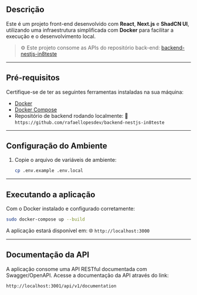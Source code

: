 ## Descrição

Este é um projeto front-end desenvolvido com **React**, **Next.js** e **ShadCN UI**, utilizando uma infraestrutura simplificada com **Docker** para facilitar a execução e o desenvolvimento local.

> ⚙️ Este projeto consome as APIs do repositório back-end: [backend-nestjs-in8teste](https://github.com/rafaellopesdev/backend-nestjs-in8teste)

---

## Pré-requisitos

Certifique-se de ter as seguintes ferramentas instaladas na sua máquina:

* [Docker](https://www.docker.com/)
* [Docker Compose](https://docs.docker.com/compose/)
* Repositório de backend rodando localmente:
  🔗 `https://github.com/rafaellopesdev/backend-nestjs-in8teste`

---

## Configuração do Ambiente

1. Copie o arquivo de variáveis de ambiente:

   ```bash
   cp .env.example .env.local
   ```

---

## Executando a aplicação

Com o Docker instalado e configurado corretamente:

```bash
sudo docker-compose up --build
```

A aplicação estará disponível em:
🌐 `http://localhost:3000`

---

## Documentação da API

A aplicação consome uma API RESTful documentada com Swagger/OpenAPI.
Acesse a documentação da API através do link:

```bash
http://localhost:3001/api/v1/documentation
```
